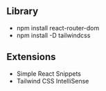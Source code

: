## Library

- npm install react-router-dom
- npm install -D tailwindcss

## Extensions

- Simple React Snippets
- Tailwind CSS IntelliSense

